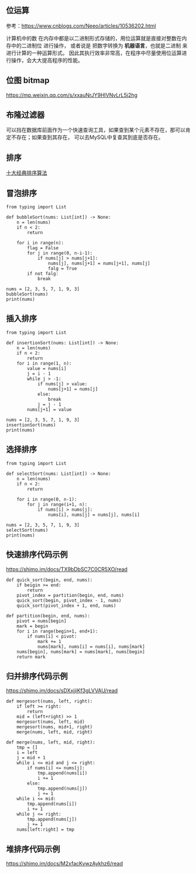 ## 位运算

参考：https://www.cnblogs.com/Neeo/articles/10536202.html

计算机中的数 在内存中都是以二进制形式存储的，用位运算就是直接对整数在内存中的二进制位 进行操作，
或者说是 把数字转换为 **机器语言**，也就是二进制 来进行计算的一种运算形式。
因此其执行效率非常高，在程序中尽量使用位运算进行操作，会大大提高程序的性能。



## 位图 bitmap

https://mp.weixin.qq.com/s/xxauNrJY9HlVNvLrL5j2hg


## 布隆过滤器
可以挡在数据库前面作为一个快速查询工具，如果查到某个元素不存在，那可以肯定不存在；如果查到其存在，
可以去MySQL中复查其到底是否存在。












## 排序
[十大经典排序算法](https://www.cnblogs.com/onepixel/p/7674659.html)


## 冒泡排序

```
from typing import List

def bubbleSort(nums: List[int]) -> None:
    n = len(nums)
    if n < 2:
        return 
    
    for i in range(n):
        flag = False
        for j in range(0, n-i-1):
            if nums[j] > nums[j+1]:
                nums[j], nums[j+1] = nums[j+1], nums[j]
                falg = True
        if not falg:
            break

nums = [2, 3, 5, 7, 1, 9, 3]
bubbleSort(nums)
print(nums)
```


## 插入排序

```
from typing import List

def insertionSort(nums: List[int]) -> None:
    n = len(nums)
    if n < 2:
        return
    for i in range(1, n):
        value = nums[i]
        j = i - 1
        while j > -1:
            if nums[j] > value:
                nums[j+1] = nums[j]
            else:
                break
            j = j - 1
        nums[j+1] = value

nums = [2, 3, 5, 7, 1, 9, 3]
insertionSort(nums)
print(nums)
```


## 选择排序

```
from typing import List

def selectSort(nums: List[int]) -> None:
    n = len(nums)
    if n < 2:
        return

    for i in range(0, n-1):
        for j in range(i+1, n):
            if nums[i] > nums[j]:
                nums[i], nums[j] = nums[j], nums[i]

nums = [2, 3, 5, 7, 1, 9, 3]
selectSort(nums)
print(nums)
```






## 快速排序代码示例
https://shimo.im/docs/TX9bDbSC7C0CR5XO/read

```
def quick_sort(begin, end, nums):
    if beigin >= end:
        return
    pivot_index = partition(begin, end, nums)
    quick_sort(begin, pivot_index - 1, nums)
    quick_sort(pivot_index + 1, end, nums)

def partition(begin, end, nums):
    pivot = nums[begin]
    mark = begin
    for i in range(begin+1, end+1):
        if nums[i] < pivot:
            mark += 1
            nums[mark], nums[i] = nums[i], nums[mark]
    nums[begin], nums[mark] = nums[mark], nums[begin]
    return mark
```



## 归并排序代码示例
https://shimo.im/docs/sDXxjjiKf3gLVVAU/read

```
def mergesort(nums, left, right):
    if left >= right:
        return
    mid = (left+right) >> 1
    mergesort(nums, left, mid)
    mergesort(nums, mid+1, right)
    merge(nums, left, mid, right)

def merge(nums, left, mid, right):
    tmp = []
    i = left
    j = mid + 1
    while i <= mid and j <= right:
        if nums[i] <= nums[j]:
            tmp.append(nums[i])
            i += 1
        else:
            tmp.append(nums[j])
            j += 1
    while i <= mid:
        tmp.append(nums[i])
        i += 1
    while j <= right:
        tmp.append(nums[j])
        j += 1
    nums[left:right] = tmp
```


## 堆排序代码示例
https://shimo.im/docs/M2xfacKvwzAykhz6/read

